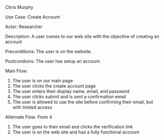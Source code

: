 Chris Murphy

Use Case: Create Account

Actor: Researcher

Description: A user comes to our web site with the objective of creating an account

Preconditions: The user is on the website.

Postcondions: The user has setup an account.

Main Flow:
1. The user is on our main page
2. The user clicks the create account page
3. The user enters their display name, email, and password
4. The user clicks submit and is sent a confirmation email
5. The user is allowed to use the site before confirming their email, but with limited access

Alternate Flow: From 4
1. The user goes to their email and clicks the verification link
2. The user is on the web site and has a fully functional account
